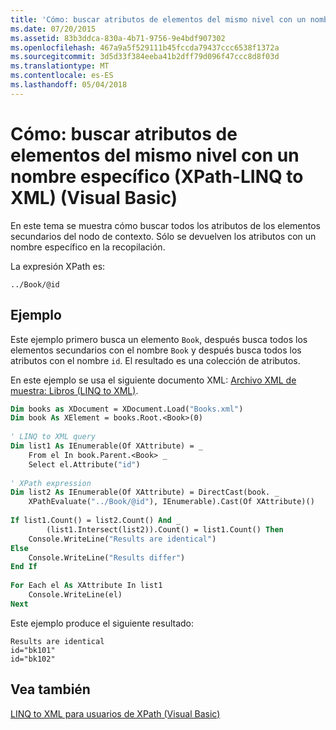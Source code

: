 ```yaml
---
title: 'Cómo: buscar atributos de elementos del mismo nivel con un nombre específico (XPath-LINQ to XML) (Visual Basic)'
ms.date: 07/20/2015
ms.assetid: 83b3ddca-830a-4b71-9756-9e4bdf907302
ms.openlocfilehash: 467a9a5f529111b45fccda79437ccc6538f1372a
ms.sourcegitcommit: 3d5d33f384eeba41b2dff79d096f47ccc8d8f03d
ms.translationtype: MT
ms.contentlocale: es-ES
ms.lasthandoff: 05/04/2018
---
```

# <a name="how-to-find-attributes-of-siblings-with-a-specific-name-xpath-linq-to-xml-visual-basic"></a>Cómo: buscar atributos de elementos del mismo nivel con un nombre específico (XPath-LINQ to XML) (Visual Basic)
En este tema se muestra cómo buscar todos los atributos de los elementos secundarios del nodo de contexto. Sólo se devuelven los atributos con un nombre específico en la recopilación.  
  
 La expresión XPath es:  
  
 `../Book/@id`  
  
## <a name="example"></a>Ejemplo  
 Este ejemplo primero busca un elemento `Book`, después busca todos los elementos secundarios con el nombre `Book` y después busca todos los atributos con el nombre `id`. El resultado es una colección de atributos.  
  
 En este ejemplo se usa el siguiente documento XML: [Archivo XML de muestra: Libros (LINQ to XML)](../../../../visual-basic/programming-guide/concepts/linq/sample-xml-file-books-linq-to-xml.md).  
  
```vb  
Dim books as XDocument = XDocument.Load("Books.xml")  
Dim book As XElement = books.Root.<Book>(0)  
  
' LINQ to XML query  
Dim list1 As IEnumerable(Of XAttribute) = _  
    From el In book.Parent.<Book> _  
    Select el.Attribute("id")  
  
' XPath expression  
Dim list2 As IEnumerable(Of XAttribute) = DirectCast(book. _  
    XPathEvaluate("../Book/@id"), IEnumerable).Cast(Of XAttribute)()  
  
If list1.Count() = list2.Count() And _  
        (list1.Intersect(list2)).Count() = list1.Count() Then  
    Console.WriteLine("Results are identical")  
Else  
    Console.WriteLine("Results differ")  
End If  
  
For Each el As XAttribute In list1  
    Console.WriteLine(el)  
Next  
```  
  
 Este ejemplo produce el siguiente resultado:  
  
```  
Results are identical  
id="bk101"  
id="bk102"  
```  
  
## <a name="see-also"></a>Vea también  
 [LINQ to XML para usuarios de XPath (Visual Basic)](../../../../visual-basic/programming-guide/concepts/linq/linq-to-xml-for-xpath-users.md)
